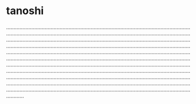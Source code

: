 # tanoshi

................................................................................................................................................................................................................................................................................................................................................................................................................................................................................................................................................................................................................................................................................................................................................................................................................................................................................................................................................................................................................................................................................................................................................................................................................................................................................................................................................................................................................................
